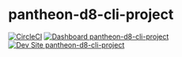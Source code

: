 # pantheon-d8-cli-project

[![CircleCI](https://circleci.com/gh/sajalt5/pantheon-d8-cli-project.svg?style=shield)](https://circleci.com/gh/sajalt5/pantheon-d8-cli-project)
[![Dashboard pantheon-d8-cli-project](https://img.shields.io/badge/dashboard-pantheon_d8_cli_project-yellow.svg)](https://dashboard.pantheon.io/sites/2dbb050d-2888-4d9c-b933-78a4456e7df5#dev/code)
[![Dev Site pantheon-d8-cli-project](https://img.shields.io/badge/site-pantheon_d8_cli_project-blue.svg)](http://dev-pantheon-d8-cli-project.pantheonsite.io/)